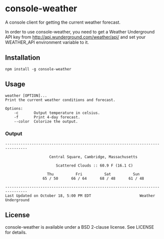 console-weather
===============

A console client for getting the current weather forecast.

In order to use console-weather, you need to get a Weather Underground API key
from http://api.wunderground.com/weather/api/ and set your WEATHER_API
environment variable to it.

## Installation

    npm install -g console-weather


## Usage

    weather [OPTION]...
    Print the current weather conditions and forecast.

    Options:
        -c       Output temperature in celsius.
        -f       Print 4-day forecast.
        --color  Colorize the output.

### Output

    --------------------------------------------------------------------------------

                        Central Square, Cambridge, Massachusetts

                           Scattered Clouds :: 60.9 F (16.1 C)

                       Thu          Fri          Sat          Sun
                     65 / 50      66 / 64      68 / 48      61 / 48

    --------------------------------------------------------------------------------
    Last Updated on October 18, 5:00 PM EDT                      Weather Underground


## License

console-weather is available under a BSD 2-clause license. See LICENSE for details.
